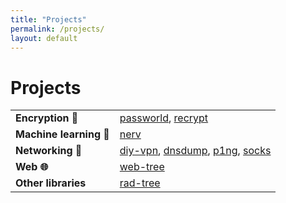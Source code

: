 ```yaml
---
title: "Projects"
permalink: /projects/
layout: default
---
```

# Projects

<table>
  <tbody>
    <tr>
      <td><b>Encryption 🔐</b></td>
      <td>
        <a href="/projects/passworld/">passworld</a>,
        <a href="/projects/recrypt/">recrypt</a>
      </td>
    </tr>
    <tr>
      <td><b>Machine learning 🤖</b></td>
      <td>
        <a href="/projects/nerv/">nerv</a>
      </td>
    </tr>
    <tr>
      <td><b>Networking 📶</b></td>
      <td>
        <a href="/projects/diy-vpn">diy-vpn</a>,
        <a href="/projects/dnsdump">dnsdump</a>,
        <a href="/projects/p1ng">p1ng</a>,
        <a href="/projects/socks">socks</a>
      </td>
    </tr>
    <tr>
      <td><b>Web 🌐</b></td>
      <td>
        <a href="/projects/web-tree">web-tree</a>
      </td>
    </tr>
    <tr>
      <td><b>Other libraries</b></td>
      <td>
        <a href="/projects/rad-tree">rad-tree</a>
      </td>
    </tr>
  </tbody>
</table>
